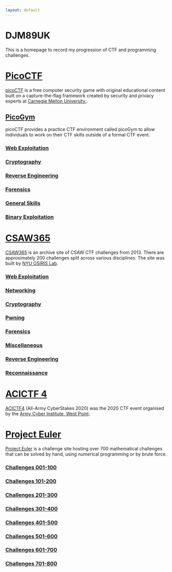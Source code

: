 ```yaml
---
layout: default
---
```

# DJM89UK
This is a homepage to record my progression of CTF and programming challenges.

# [PicoCTF](./picoctf.md)

[picoCTF](https://picoctf.org/) is a free computer security game with original educational content built on a capture-the-flag framework created by security and privacy experts at [Carnegie Mellon University.](https://cmu.edu/).

## [PicoGym](./picogym.md)

picoCTF provides a practice CTF environment called picoGym to allow individuals to work on their CTF skills outside of a formal CTF event.

### [Web Exploitation](./picogym_we.md)
### [Cryptography](./picogym_c.md)
### [Reverse Engineering](./picogym_re.md)
### [Forensics](./picogym_f.md)
### [General Skills](./picogym_gs.md)
### [Binary Exploitation](./picogym_be.md)

# [CSAW365](./csaw.md)

[CSAW365](https://365.csaw.io/) is an archive site of CSAW CTF challenges from 2013.  There are approximately 200 challenges split across various disciplines.  The site was built by [NYU OSIRIS Lab](https://www.osiris.cyber.nyu.edu/).

### [Web Exploitation](./csaw_we.md)
### [Networking](./csaw_n.md)
### [Cryptography](./csaw_c.md)
### [Pwning](./csaw_p.md)
### [Forensics](./csaw_f.md)
### [Miscellaneous](./csaw_m.md)
### [Reverse Engineering](./csaw_re.md)
### [Reconnaissance](./csaw_r.md)

# [ACICTF 4](./acictf4.md)

[ACICTF4](https://www.acictf.com/) (All-Army CyberStakes 2020) was the 2020 CTF event organised by the [Army Cyber Institute, West Point](https://cyber.army.mil/). 

# [Project Euler](./euler.md)
[Project Euler](https://projecteuler.net/) is a challenge site hosting over 700 mathematical challenges that can be solved by hand, using numerical programming or by brute force.

### [Challenges 001-100](./euler_0.md)
### [Challenges 101-200](./euler_1.md)
### [Challenges 201-300](./euler_2.md)
### [Challenges 301-400](./euler_3.md)
### [Challenges 401-500](./euler_4.md)
### [Challenges 501-600](./euler_5.md)
### [Challenges 601-700](./euler_6.md)
### [Challenges 701-800](./euler_7.md)
